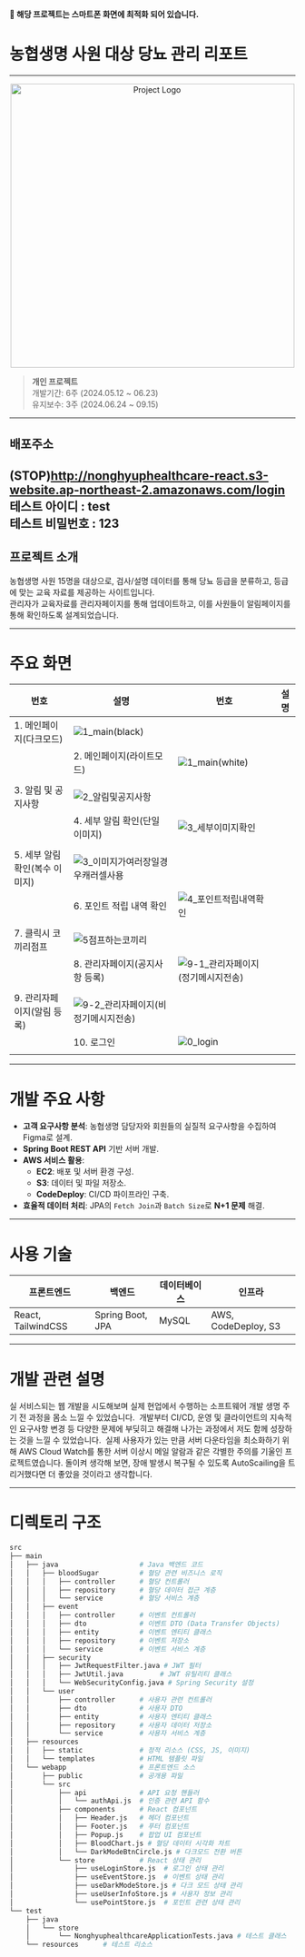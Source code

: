 
**🔴 해당 프로젝트는 스마트폰 화면에 최적화 되어 있습니다.**

# 농협생명 사원 대상 당뇨 관리 리포트

---
<div align="center">
    <img src="https://github.com/user-attachments/assets/53177c3c-da22-4bf2-a40d-cde5c2f038f4" alt="Project Logo" width="500">
</div>

> **개인 프로젝트**  
> 개발기간: 6주 (2024.05.12 ~ 06.23)  
> 유지보수: 3주 (2024.06.24 ~ 09.15)

---

## 배포주소
(STOP)http://nonghyuphealthcare-react.s3-website.ap-northeast-2.amazonaws.com/login
테스트 아이디 : test  
테스트 비밀번호 : 123
---

## 프로젝트 소개

농협생명 사원 15명을 대상으로, 검사/설명 데이터를 통해 당뇨 등급을 분류하고, 등급에 맞는 교육 자료를 제공하는 사이트입니다.  
관리자가 교육자료를 관리자페이지를 통해 업데이트하고, 이를 사원들이 알림페이지를 통해 확인하도록 설계되었습니다.

---

# 주요 화면

| 번호                                 | 설명                          | 번호                                | 설명                          |
|-------------------------------------|-------------------------------|------------------------------------|-------------------------------|
| 1. 메인페이지(다크모드)             |        ![1_main(black)](https://github.com/user-attachments/assets/cf987972-2e34-4b8c-a6da-d09d89c79613)
                       | 2. 메인페이지(라이트모드)          |         ![1_main(white)](https://github.com/user-attachments/assets/958faa96-3197-47b3-83bf-85bfd496b0cd)
                      |
| 3. 알림 및 공지사항                 |           ![2_알림및공지사항](https://github.com/user-attachments/assets/8ec615dc-42aa-416d-b5e4-c1638b6e82cb)
                    | 4. 세부 알림 확인(단일 이미지)     |          ![3_세부이미지확인](https://github.com/user-attachments/assets/c8b75a9c-fa5b-4517-861b-8eff765fef48)
                     |
| 5. 세부 알림 확인(복수 이미지)      |                ![3_이미지가여러장일경우캐러셀사용](https://github.com/user-attachments/assets/c0321afb-6fe6-47e0-b7fd-126c502adea1)
               | 6. 포인트 적립 내역 확인           |          ![4_포인트적립내역확인](https://github.com/user-attachments/assets/5809b0a2-3593-4a60-b16a-5e8224d4e509)
                     |
| 7. 클릭시 코끼리점프                 |         ![5점프하는코끼리](https://github.com/user-attachments/assets/5c8e52c0-526e-4755-9062-971eda6aba26)
                      | 8. 관리자페이지(공지사항 등록)      |           ![9-1_관리자페이지(정기메시지전송)](https://github.com/user-attachments/assets/3e0e053d-2793-4249-bb2a-53dbccaa3d37)
                    |
| 9. 관리자페이지(알림 등록)          |               ![9-2_관리자페이지(비정기메시지전송)](https://github.com/user-attachments/assets/25cb1c16-bbbc-4124-807d-89d7c098471a)
                | 10. 로그인                         |           ![0_login](https://github.com/user-attachments/assets/04e747d0-6c06-492c-b16a-2fa2c67b3b24)
                    |

---

# 개발 주요 사항

- **고객 요구사항 분석**: 농협생명 담당자와 회원들의 실질적 요구사항을 수집하여 Figma로 설계.
- **Spring Boot REST API** 기반 서버 개발.
- **AWS 서비스 활용**:
  - **EC2**: 배포 및 서버 환경 구성.
  - **S3**: 데이터 및 파일 저장소.
  - **CodeDeploy**: CI/CD 파이프라인 구축.
- **효율적 데이터 처리**: JPA의 `Fetch Join`과 `Batch Size`로 **N+1 문제** 해결.

---

# 사용 기술

| **프론트엔드**     | **백엔드**         | **데이터베이스** | **인프라**      |
|------------------|------------------|--------------|---------------|
| React, TailwindCSS | Spring Boot, JPA | MySQL        | AWS, CodeDeploy, S3 |

---

# 개발 관련 설명
실 서비스되는 웹 개발을 시도해보며 실제 현업에서 수행하는 소프트웨어 개발 생명 주기 전 과정을 몸소 느낄 수 있었습니다. 
개발부터 CI/CD, 운영 및 클라이언트의 지속적인 요구사항 변경 등 다양한 문제에 부딪히고 해결해 나가는 과정에서 저도 함께 성장하는 것을 느낄 수 있었습니다. 
실제 사용자가 있는 만큼 서버 다운타임을 최소화하기 위해 AWS Cloud Watch를 통한 서버 이상시 메일 알람과 같은 각별한 주의를 기울인 프로젝트였습니다. 
돌이켜 생각해 보면, 장애 발생시 복구될 수 있도록 AutoScailing을 트리거했다면 더 좋았을 것이라고 생각합니다.

---

# 디렉토리 구조

```bash
src
├── main
│   ├── java                    # Java 백엔드 코드
│   │   ├── bloodSugar          # 혈당 관련 비즈니스 로직
│   │   │   ├── controller      # 혈당 컨트롤러
│   │   │   ├── repository      # 혈당 데이터 접근 계층
│   │   │   └── service         # 혈당 서비스 계층
│   │   ├── event
│   │   │   ├── controller      # 이벤트 컨트롤러
│   │   │   ├── dto             # 이벤트 DTO (Data Transfer Objects)
│   │   │   ├── entity          # 이벤트 엔티티 클래스
│   │   │   ├── repository      # 이벤트 저장소
│   │   │   └── service         # 이벤트 서비스 계층
│   │   ├── security
│   │   │   ├── JwtRequestFilter.java # JWT 필터
│   │   │   ├── JwtUtil.java         # JWT 유틸리티 클래스
│   │   │   └── WebSecurityConfig.java # Spring Security 설정
│   │   └── user
│   │       ├── controller      # 사용자 관련 컨트롤러
│   │       ├── dto             # 사용자 DTO
│   │       ├── entity          # 사용자 엔티티 클래스
│   │       ├── repository      # 사용자 데이터 저장소
│   │       └── service         # 사용자 서비스 계층
│   ├── resources
│   │   ├── static              # 정적 리소스 (CSS, JS, 이미지)
│   │   └── templates           # HTML 템플릿 파일
│   └── webapp                  # 프론트엔드 소스
│       ├── public              # 공개용 파일
│       └── src
│           ├── api             # API 요청 핸들러
│           │   └── authApi.js  # 인증 관련 API 함수
│           ├── components      # React 컴포넌트
│           │   ├── Header.js   # 헤더 컴포넌트
│           │   ├── Footer.js   # 푸터 컴포넌트
│           │   ├── Popup.js    # 팝업 UI 컴포넌트
│           │   ├── BloodChart.js # 혈당 데이터 시각화 차트
│           │   └── DarkModeBtnCircle.js # 다크모드 전환 버튼
│           └── store           # React 상태 관리
│               ├── useLoginStore.js  # 로그인 상태 관리
│               ├── useEventStore.js  # 이벤트 상태 관리
│               ├── useDarkModeStore.js # 다크 모드 상태 관리
│               ├── useUserInfoStore.js # 사용자 정보 관리
│               └── usePointStore.js  # 포인트 관련 상태 관리
└── test
    ├── java
    │   └── store
    │       └── NonghyuphealthcareApplicationTests.java # 테스트 클래스
    └── resources      # 테스트 리소스
```
